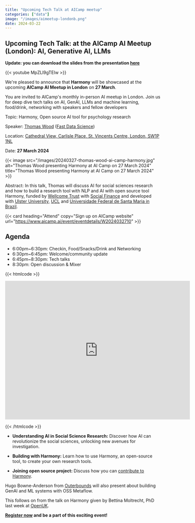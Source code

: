 ```yaml
---
title: "Upcoming Tech Talk at AICamp meetup"
categories: ["data"]
image: "/images/aimeetup-londonb.png"
date: 2024-03-22
---
```


## Upcoming Tech Talk: at the AICamp AI Meetup (London): AI, Generative AI, LLMs

**Update: you can download the slides from the presentation [here](/20240327-harmony-aicamp-nlp-presentation.pdf)**

{{< youtube MpZLl9gTEIw >}}

We're pleased to announce that **Harmony** will be showcased at the upcoming **AICamp AI Meetup in London** on **27 March**.

You are invited to AICamp's monthly in-person AI meetup in London. Join us for deep dive tech talks on AI, GenAI, LLMs and machine learning, food/drink, networking with speakers and fellow developers

Topic: Harmony, Open source AI tool for psychology research

Speaker: [Thomas Wood](https://freelancedatascientist.net/) ([Fast Data Science](https://fastdatascience.com/))

Location: [Cathedral View, Carlisle Place, St. Vincents Centre, London, SW1P 1NL](https://maps.app.goo.gl/nQ2JtXF7E9hZVTY87)

Date: **27 March 2024**

{{< image src="/images/20240327-thomas-wood-ai-camp-harmony.jpg" alt="Thomas Wood presenting Harmony at AI Camp on 27 March 2024" title="Thomas Wood presenting Harmony at AI Camp on 27 March 2024" >}}

Abstract: In this talk, Thomas will discuss AI for social sciences research and how to build a research tool with NLP and AI with open source tool Harmony, funded by [Wellcome Trust](https://wellcome.org) with [Social Finance](https://www.socialfinance.org.uk/) and developed with [Ulster University](https://ulster.ac.uk), [UCL](https://ucl.ac.uk) and [Universidade Federal de Santa Maria in Brazil](https://ufsm.br).

{{< card heading="Attend" copy="Sign up on AICamp website" url="https://www.aicamp.ai/event/eventdetails/W2024032710" >}}


## Agenda

* 6:00pm~6:30pm: Checkin, Food/Snacks/Drink and Networking
* 6:30pm~6:45pm: Welcome/community update
* 6:45pm~8:30pm: Tech talks
* 8:30pm: Open discussion & Mixer

{{< htmlcode >}}

<iframe src="https://www.google.com/maps/embed?pb=!1m14!1m8!1m3!1d572.478939125859!2d-0.1418590138319138!3d51.49543573527213!3m2!1i1024!2i768!4f13.1!3m3!1m2!1s0x4876052076939759%3A0x253bab472cc7be51!2sCathedral%20View!5e0!3m2!1sen!2suk!4v1711106583222!5m2!1sen!2suk" width="600" height="450" style="border:0;" allowfullscreen="" loading="lazy" referrerpolicy="no-referrer-when-downgrade"></iframe>

{{< /htmlcode >}}

* **Understanding AI in Social Science Research:**  Discover how AI can revolutionize the social sciences, unlocking new avenues for investigation.

* **Building with Harmony:**  Learn how to use Harmony, an open-source tool, to create your own research tools.

* **Joining open source project:**  Discuss how you can [contribute to Harmony](/community).

Hugo Bowne-Anderson from [Outerbounds](https://outerbounds.com/) will also present about building GenAI and ML systems with OSS Metaflow.

This follows on from the talk on Harmony given by Bettina Moltrecht, PhD last week at [OpenUK](https://openuk.uk/).

**[Register now](https://www.aicamp.ai/event/eventdetails/W2024032710) and be a part of this exciting event!**
